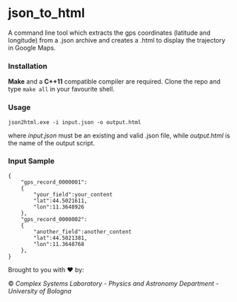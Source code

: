 # json_to_html
A command line tool which extracts the gps coordinates (latitude and longitude) from a .json archive and creates a .html to display the trajectory in Google Maps.

### Installation
**Make** and a **C++11** compatible compiler are required. Clone the repo and type ``make all`` in your favourite shell.

### Usage
```
json2html.exe -i input.json -o output.html
```
where *input.json* must be an existing and valid .json file, while *output.html* is the name of the output script.

### Input Sample

```
{
    "gps_record_0000001":
    {
        "your_field":your_content
        "lat":44.5021611,
        "lon":11.3648926
    },
    "gps_record_0000002":
    {
        "another_field":another_content
        "lat":44.5021381,
        "lon":11.3648768
    },
}
```

Brought to you with :heart: by:

&copy; _Complex Systems Laboratory - Physics and Astronomy Department - University of Bologna_
